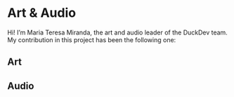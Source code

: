 # Art & Audio

Hi! I’m Maria Teresa Miranda, the art and audio leader of the DuckDev team. My contribution in this project has been the following one:

## Art


## Audio 

